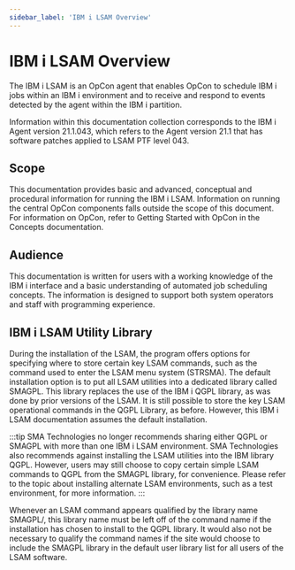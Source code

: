 ```yaml
---
sidebar_label: 'IBM i LSAM Overview'
---
```


# IBM i LSAM Overview

The IBM i LSAM is an OpCon agent that enables OpCon to schedule IBM i jobs within an IBM i environment and to receive and respond to events detected by the agent within the IBM i partition.

Information within this documentation collection corresponds to the IBM i Agent version 21.1.043, which refers to the Agent version 21.1 that has software patches applied to LSAM PTF level 043.

## Scope
This documentation provides basic and advanced, conceptual and procedural information for running the IBM i LSAM. Information on running the central OpCon components falls outside the scope of this document. For information on OpCon, refer to Getting Started with OpCon in the Concepts documentation.

## Audience
This documentation is written for users with a working knowledge of the IBM i interface and a basic understanding of automated job scheduling concepts.  The information is designed to support both system operators and staff with programming experience.

## IBM i LSAM Utility Library
During the installation of the LSAM, the program offers options for specifying where to store certain key LSAM commands, such as the command used to enter the LSAM menu system (STRSMA). The default installation option is to put all LSAM utilities into a dedicated library called SMAGPL. This library replaces the use of the IBM i QGPL library, as was done by prior versions of the LSAM. It is still possible to store the key LSAM operational commands in the QGPL Library, as before. However, this IBM i LSAM documentation assumes the default installation.

:::tip
SMA Technologies no longer recommends sharing either QGPL or SMAGPL with more than one IBM i LSAM environment. SMA Technologies also recommends against installing the LSAM utilities into the IBM library QGPL.  However, users may still choose to copy certain simple LSAM commands to QGPL from the SMAGPL library, for convenience.  Please refer to the topic about installing alternate LSAM environments, such as a test environment, for more information.
:::

Whenever an LSAM command appears qualified by the library name SMAGPL/, this library name must be left off of the command name if the installation has chosen to install to the QGPL library. It would also not be necessary to qualify the command names if the site would choose to include the SMAGPL library in the default user library list for all users of the LSAM software.
